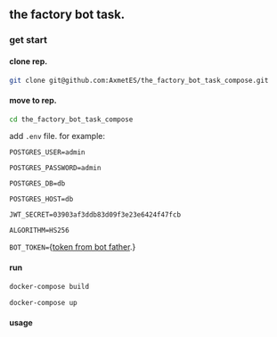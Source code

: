 ## the factory bot task.

### get start

#### clone rep.
```bash
git clone git@github.com:AxmetES/the_factory_bot_task_compose.git
```

#### move to rep.
```bash
cd the_factory_bot_task_compose
```

add ```.env``` file.
for example:

```POSTGRES_USER=admin```

```POSTGRES_PASSWORD=admin```

```POSTGRES_DB=db```

```POSTGRES_HOST=db```

```JWT_SECRET=03903af3ddb83d09f3e23e6424f47fcb```

```ALGORITHM=HS256```

```BOT_TOKEN=```{[token from bot father](https://t.me/botfather).}


#### run
```bash
docker-compose build
```

```bash
docker-compose up
```

#### usage

